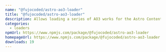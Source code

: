 ```yaml
---
name: "@fujocoded/astro-ao3-loader"
title: "@fujocoded/astro-ao3-loader"
description: Allows loading a series of AO3 works for the Astro Content Layer
categories:
  - loaders
npmUrl: https://www.npmjs.com/package/@fujocoded/astro-ao3-loader
homepageUrl: https://www.npmjs.com/package/@fujocoded/astro-ao3-loader
downloads: 19
---
```

